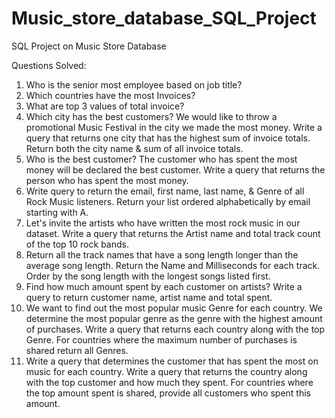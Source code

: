 # Music_store_database_SQL_Project
SQL Project on Music Store Database

Questions Solved:

1. Who is the senior most employee based on job title?  
2. Which countries have the most Invoices?  
3. What are top 3 values of total invoice?  
4. Which city has the best customers? We would like to throw a promotional Music Festival in the city we made the most money. 
Write a query that returns one city that has the highest sum of invoice totals. Return both the city name & sum of all invoice totals.  
5. Who is the best customer? The customer who has spent the most money will be declared the best customer. 
Write a query that returns the person who has spent the most money.  
6. Write query to return the email, first name, last name, & Genre of all Rock Music listeners. 
Return your list ordered alphabetically by email starting with A.  
7. Let's invite the artists who have written the most rock music in our dataset. 
Write a query that returns the Artist name and total track count of the top 10 rock bands.  
8. Return all the track names that have a song length longer than the average song length.
Return the Name and Milliseconds for each track. Order by the song length with the longest songs listed first.  
9. Find how much amount spent by each customer on artists? Write a query to return customer name, artist name and total spent.  
10. We want to find out the most popular music Genre for each country.
We determine the most popular genre as the genre with the highest amount of purchases.
Write a query that returns each country along with the top Genre. For countries where the maximum number of purchases is shared return all Genres.  
11. Write a query that determines the customer that has spent the most on music for each country. 
Write a query that returns the country along with the top customer and how much they spent.
For countries where the top amount spent is shared, provide all customers who spent this amount.  
